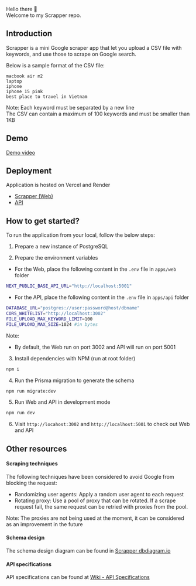 Hello there 👋 <br/>
Welcome to my Scrapper repo. <br/>

## Introduction

Scrapper is a mini Google scraper app that let you upload a CSV file with keywords, and use those to scrape on Google search.

Below is a sample format of the CSV file:

```csv
macbook air m2
laptop
iphone
iphone 15 pink
best place to travel in Vietnam
```

Note: Each keyword must be separated by a new line <br/>
The CSV can contain a maximum of 100 keywords and must be smaller than 1KB </br>

## Demo

[Demo video](https://vimeo.com/871844582?share=copy)

## Deployment

Application is hosted on Vercel and Render

- [Scrapper (Web)](https://scrapper-prod.vercel.app/uploads)
- [API](https://scrapper-api-6n7e.onrender.com/status)

## How to get started?

To run the application from your local, follow the below steps:

1. Prepare a new instance of PostgreSQL

2. Prepare the environment variables

- For the Web, place the following content in the `.env` file in `apps/web` folder
```bash
NEXT_PUBLIC_BASE_API_URL="http://localhost:5001"
```

- For the API, place the following content in the `.env` file in `apps/api` folder
```bash
DATABASE_URL="postgres://user:password@host/dbname"
CORS_WHITELIST="http://localhost:3002"
FILE_UPLOAD_MAX_KEYWORD_LIMIT=100
FILE_UPLOAD_MAX_SIZE=1024 #in bytes
```

Note: 
- By default, the Web run on port 3002 and API will run on port 5001

3. Install dependencies with NPM (run at root folder)
```bash
npm i
```
4. Run the Prisma migration to generate the schema
```bash
npm run migrate:dev
```
5. Run Web and API in development mode
```bash
npm run dev
```

6. Visit `http://locahost:3002` and `http://localhost:5001` to check out Web and API

## Other resources

#### Scraping techniques

The following techniques have been considered to avoid Google from blocking the request:

- Randomizing user agents: Apply a random user agent to each request
- Rotating proxy: Use a pool of proxy that can be rotated. If a scrape request fail, the same request can be retried with proxies from the pool. 

Note: The proxies are not being used at the moment, it can be considered as an improvement in the future

#### Schema design

The schema design diagram can be found in [Scrapper dbdiagram.io](https://dbdiagram.io/d/Scrapper-651796d5ffbf5169f0c55e12)

#### API specifications

API specifications can be found at [Wiki - API Specifications](https://github.com/nhantran3395/scrapper/wiki/API-specifications)